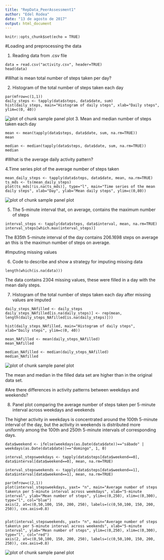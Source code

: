 ```yaml
---
title: "RepData_PeerAssessment1"
author: "Edel Rodea"
date: "13 de agosto de 2017"
output: html_document
---
```


```{r setup, include=FALSE}
knitr::opts_chunk$set(echo = TRUE)
```
#Loading and preprocessing the data

1. Reading data from .csv file
```{r}
data = read.csv("activity.csv", header=TRUE)
head(data)
```

#What is mean total number of steps taken per day?

2. Histogram of the total number of steps taken each day
```{r}
par(mfrow=c(1,1))
daily_steps <- tapply(data$steps, data$date, sum)
hist(daily_steps, main="Histogram of daily steps", xlab="Daily steps", ylim=c(0, 40))
```
![plot of chunk sample panel plot](instructions_fig/Figure1.png)
3. Mean and median number of steps taken each day
```{r}
mean <- mean(tapply(data$steps, data$date, sum, na.rm=TRUE))
mean

median <- median(tapply(data$steps, data$date, sum, na.rm=TRUE))
median
```

#What is the average daily activity pattern?

4.Time series plot of the average number of steps taken
```{r}
mean_daily_steps <- tapply(data$steps, data$date, mean, na.rm=TRUE)
ts_mds <- ts(mean_daily_steps)
plot(ts_mds[!is.na(ts_mds)], type="l", main="Time series of the mean daily steps", xlab="Day", ylab="Mean daily steps", ylim=c(0,80))
```
![plot of chunk sample panel plot](instructions_fig/Figure2.png)

5. The 5-minute interval that, on average, contains the maximum number of steps
```{r}
interval_steps <- tapply(data$steps, data$interval, mean, na.rm=TRUE)
interval_steps[which.max(interval_steps)]
```
The 835th 5-minute interval of the day contains 206.1698 steps on average an this is the maximun number of steps on average.

#Imputing missing values

6. Code to describe and show a strategy for imputing missing data
```{r}
length(which(is.na(data)))
```
The data contains 2304 missing values, these were filled in a day with the mean daily steps.

7. Histogram of the total number of steps taken each day after missing values are imputed
```{r}
daily_steps_NAfilled <- daily_steps
daily_steps_NAfilled[is.na(daily_steps)] <- rep(mean, length(daily_steps_NAfilled[is.na(daily_steps)]))

hist(daily_steps_NAfilled, main="Histogram of daily steps", xlab="Daily steps", ylim=c(0, 40))

mean_NAfilled <- mean(daily_steps_NAfilled)
mean_NAfilled

median_NAfilled <- median(daily_steps_NAfilled)
median_NAfilled
```
![plot of chunk sample panel plot](instructions_fig/Figure3.png)

The mean and median in the filled data set are higher than in the original data set.

#Are there differences in activity patterns between weekdays and weekends?

8. Panel plot comparing the average number of steps taken per 5-minute interval across weekdays and weekends

The higher activity in weekdays is concentrated around the 100th 5-minute interval of the day, but the activity in weekends is distributed more uniformly among the 100th and 250th 5-minute intervals of corresponding days. 
```{r}
data$weekend <- ifelse(weekdays(as.Date(data$date))=="sábado" | weekdays(as.Date(data$date))=="domingo", 1, 0)

interval_stepsweekdays <- tapply(data$steps[data$weekend==0], data$interval[data$weekend==0], mean, na.rm=TRUE)

interval_stepsweekends <- tapply(data$steps[data$weekend==1], data$interval[data$weekend==1], mean, na.rm=TRUE)

par(mfrow=c(2,1))
plot(interval_stepsweekdays, yaxt= "n", main="Average number of steps taken\n per 5-minute interval across weekdays", xlab="5-minute interval", ylab="Mean number of steps", ylim=c(0,250), xlim=c(0,300), type="l", col="blue")
axis(2, at=c(0,50,100, 150, 200, 250), labels=(c(0,50,100, 150, 200, 250)), cex.axis=0.8)


plot(interval_stepsweekends, yaxt= "n", main="Average number of steps taken\n per 5-minute interval across weekends", xlab="5-minute interval", ylab="Mean number of steps", ylim=c(0,250), xlim=c(0,300), type="l", col="red")
axis(2, at=c(0,50,100, 150, 200, 250), labels=(c(0,50,100, 150, 200, 250)), cex.axis=0.8)
```
![plot of chunk sample panel plot](instructions_fig/Figure4.png)
